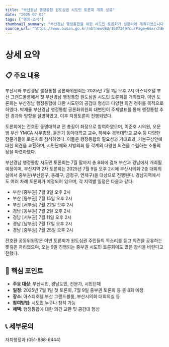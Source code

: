 ```yaml
---
title: "부산경남 행정통합 원도심권 시도민 토론회 개최 성료"
date: "2025-07-02"
tags: ["행정·소식"]
thumbnail_summary: "부산경남 행정통합을 위한 시도민 토론회가 성황리에 개최되었습니다."
source_url: "https://www.busan.go.kr/nbtnewsBU/1687249?curPage=6&srchBeginDt=&srchEndDt=&srchKey=&srchText="
---
```


# 상세 요약

## 📋 주요 내용
부산시와 부산경남 행정통합 공론화위원회는 2025년 7월 1일 오후 2시 아스티호텔 부산 그랜드볼룸에서 첫 부산경남 행정통합 원도심권 시도민 토론회를 개최했다. 이번 토론회는 부산경남 행정통합에 대한 시도민의 공감대 형성과 다양한 의견 청취를 목적으로 하였다. 박재율 부산경남 행정통합 공론화위원회 대변인이 주제발표를 통해 행정통합 추진 경과와 방향을 설명하였고, 이후 지정토론이 진행되었다. 

토론회에는 전호환 동명대학교 전 총장이 좌장으로 참여하였으며, 이준호 시의원, 오문범 부산 YMCA 사무총장, 윤은기 동아대학교 교수, 하혜수 경북대학교 교수 등 다양한 전문가들이 토론자로 참석하였다. 이들은 행정통합의 필요성과 기대효과, 기본구상안에 대한 의견을 교환하며, 시민단체와 지방의회 등 각계의 다양한 의견을 수렴하는 소통의 장을 마련하였다.

부산경남 행정통합 시도민 토론회는 7월 말까지 총 8회에 걸쳐 부산과 경남에서 개최될 예정이며, 부산지역 2차 토론회는 2025년 7월 9일 오후 2시에 부산시의회 2층 대회의실에서 중부권(부산진구, 동래구, 금정구, 연제구)을 대상으로 진행된다. 경남지역에서도 여러 차례 토론회가 예정되어 있으며, 각 지역별 일정은 다음과 같다: 
- 부산 [중부권] 7월 9일 오후 2시
- 부산 [동부권] 7월 15일 오후 2시
- 부산 [서부권] 7월 22일 오후 2시
- 경남 [동부권] 7월 2일 오후 2시
- 경남 [서부권] 7월 11일 오후 2시
- 경남 [남부권] 7월 17일 오후 2시
- 경남 [중부권] 7월 25일 오후 2시

전호환 공동위원장은 이번 토론회가 원도심권 주민들의 목소리를 듣고 의견을 공유하는 뜻깊은 자리였으며, 오는 9일 진행되는 중부권 시도민 토론회에도 많은 참석을 바란다고 전했다.

## 🎯 핵심 포인트
- **주요 대상**: 부산시민, 경남도민, 전문가, 시민단체
- **일정**: 2025년 7월 1일 첫 토론회, 7월 9일 중부권 토론회 등 총 8회 예정
- **장소**: 아스티호텔 부산 그랜드볼룸, 부산시의회 대회의실 등
- **참여방법**: 시도민 누구나 참석 가능
- **혜택**: 행정통합에 대한 의견 교환 및 공감대 형성

## 📞 세부문의
자치행정과 (051-888-6444)